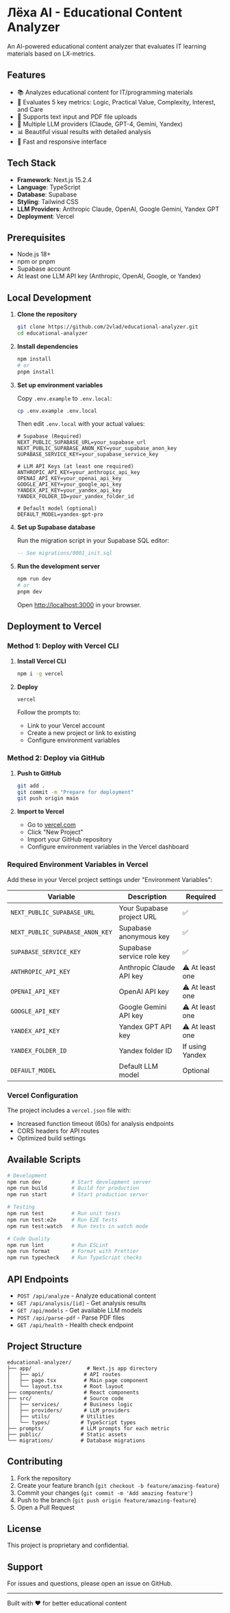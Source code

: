 # Лёха AI - Educational Content Analyzer

An AI-powered educational content analyzer that evaluates IT learning materials based on LX-metrics.

## Features

- 📚 Analyzes educational content for IT/programming materials
- 🎯 Evaluates 5 key metrics: Logic, Practical Value, Complexity, Interest, and Care
- 📄 Supports text input and PDF file uploads
- 🤖 Multiple LLM providers (Claude, GPT-4, Gemini, Yandex)
- 📊 Beautiful visual results with detailed analysis
- 🚀 Fast and responsive interface

## Tech Stack

- **Framework**: Next.js 15.2.4
- **Language**: TypeScript
- **Database**: Supabase
- **Styling**: Tailwind CSS
- **LLM Providers**: Anthropic Claude, OpenAI, Google Gemini, Yandex GPT
- **Deployment**: Vercel

## Prerequisites

- Node.js 18+
- npm or pnpm
- Supabase account
- At least one LLM API key (Anthropic, OpenAI, Google, or Yandex)

## Local Development

1. **Clone the repository**

   ```bash
   git clone https://github.com/2vlad/educational-analyzer.git
   cd educational-analyzer
   ```

2. **Install dependencies**

   ```bash
   npm install
   # or
   pnpm install
   ```

3. **Set up environment variables**

   Copy `.env.example` to `.env.local`:

   ```bash
   cp .env.example .env.local
   ```

   Then edit `.env.local` with your actual values:

   ```env
   # Supabase (Required)
   NEXT_PUBLIC_SUPABASE_URL=your_supabase_url
   NEXT_PUBLIC_SUPABASE_ANON_KEY=your_supabase_anon_key
   SUPABASE_SERVICE_KEY=your_supabase_service_key

   # LLM API Keys (at least one required)
   ANTHROPIC_API_KEY=your_anthropic_api_key
   OPENAI_API_KEY=your_openai_api_key
   GOOGLE_API_KEY=your_google_api_key
   YANDEX_API_KEY=your_yandex_api_key
   YANDEX_FOLDER_ID=your_yandex_folder_id

   # Default model (optional)
   DEFAULT_MODEL=yandex-gpt-pro
   ```

4. **Set up Supabase database**

   Run the migration script in your Supabase SQL editor:

   ```sql
   -- See migrations/0001_init.sql
   ```

5. **Run the development server**

   ```bash
   npm run dev
   # or
   pnpm dev
   ```

   Open [http://localhost:3000](http://localhost:3000) in your browser.

## Deployment to Vercel

### Method 1: Deploy with Vercel CLI

1. **Install Vercel CLI**

   ```bash
   npm i -g vercel
   ```

2. **Deploy**

   ```bash
   vercel
   ```

   Follow the prompts to:
   - Link to your Vercel account
   - Create a new project or link to existing
   - Configure environment variables

### Method 2: Deploy via GitHub

1. **Push to GitHub**

   ```bash
   git add .
   git commit -m "Prepare for deployment"
   git push origin main
   ```

2. **Import to Vercel**
   - Go to [vercel.com](https://vercel.com)
   - Click "New Project"
   - Import your GitHub repository
   - Configure environment variables in the Vercel dashboard

### Required Environment Variables in Vercel

Add these in your Vercel project settings under "Environment Variables":

| Variable                        | Description               | Required        |
| ------------------------------- | ------------------------- | --------------- |
| `NEXT_PUBLIC_SUPABASE_URL`      | Your Supabase project URL | ✅              |
| `NEXT_PUBLIC_SUPABASE_ANON_KEY` | Supabase anonymous key    | ✅              |
| `SUPABASE_SERVICE_KEY`          | Supabase service role key | ✅              |
| `ANTHROPIC_API_KEY`             | Anthropic Claude API key  | ⚠️ At least one |
| `OPENAI_API_KEY`                | OpenAI API key            | ⚠️ At least one |
| `GOOGLE_API_KEY`                | Google Gemini API key     | ⚠️ At least one |
| `YANDEX_API_KEY`                | Yandex GPT API key        | ⚠️ At least one |
| `YANDEX_FOLDER_ID`              | Yandex folder ID          | If using Yandex |
| `DEFAULT_MODEL`                 | Default LLM model         | Optional        |

### Vercel Configuration

The project includes a `vercel.json` file with:

- Increased function timeout (60s) for analysis endpoints
- CORS headers for API routes
- Optimized build settings

## Available Scripts

```bash
# Development
npm run dev          # Start development server
npm run build        # Build for production
npm run start        # Start production server

# Testing
npm run test         # Run unit tests
npm run test:e2e     # Run E2E tests
npm run test:watch   # Run tests in watch mode

# Code Quality
npm run lint         # Run ESLint
npm run format       # Format with Prettier
npm run typecheck    # Run TypeScript checks
```

## API Endpoints

- `POST /api/analyze` - Analyze educational content
- `GET /api/analysis/[id]` - Get analysis results
- `GET /api/models` - Get available LLM models
- `POST /api/parse-pdf` - Parse PDF files
- `GET /api/health` - Health check endpoint

## Project Structure

```
educational-analyzer/
├── app/                  # Next.js app directory
│   ├── api/             # API routes
│   ├── page.tsx         # Main page component
│   └── layout.tsx       # Root layout
├── components/          # React components
├── src/                 # Source code
│   ├── services/        # Business logic
│   ├── providers/       # LLM providers
│   ├── utils/          # Utilities
│   └── types/          # TypeScript types
├── prompts/            # LLM prompts for each metric
├── public/             # Static assets
└── migrations/         # Database migrations
```

## Contributing

1. Fork the repository
2. Create your feature branch (`git checkout -b feature/amazing-feature`)
3. Commit your changes (`git commit -m 'Add amazing feature'`)
4. Push to the branch (`git push origin feature/amazing-feature`)
5. Open a Pull Request

## License

This project is proprietary and confidential.

## Support

For issues and questions, please open an issue on GitHub.

---

Built with ❤️ for better educational content
